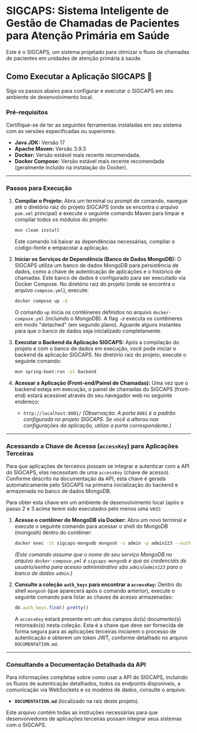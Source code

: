 # SIGCAPS: Sistema Inteligente de Gestão de Chamadas de Pacientes para Atenção Primária em Saúde

Este é o SIGCAPS, um sistema projetado para otimizar o fluxo de chamadas de pacientes em unidades de atenção primária à saúde.

## Como Executar a Aplicação SIGCAPS 🚀

Siga os passos abaixo para configurar e executar o SIGCAPS em seu ambiente de desenvolvimento local.

### Pré-requisitos

Certifique-se de ter as seguintes ferramentas instaladas em seu sistema com as versões especificadas ou superiores:

* **Java JDK:** Versão 17
* **Apache Maven:** Versão 3.9.3
* **Docker:** Versão estável mais recente recomendada.
* **Docker Compose:** Versão estável mais recente recomendada (geralmente incluído na instalação do Docker).

-----

### Passos para Execução

1.  **Compilar o Projeto:**
    Abra um terminal ou prompt de comando, navegue até o diretório raiz do projeto SIGCAPS (onde se encontra o arquivo `pom.xml` principal) e execute o seguinte comando Maven para limpar e compilar todos os módulos do projeto:

    ```bash
    mvn clean install
    ```

    Este comando irá baixar as dependências necessárias, compilar o código-fonte e empacotar a aplicação.

2.  **Iniciar os Serviços de Dependência (Banco de Dados MongoDB):**
    O SIGCAPS utiliza um banco de dados MongoDB para persistência de dados, como a chave de autenticação de aplicações e o histórico de chamadas. Este banco de dados é configurado para ser executado via Docker Compose.
    No diretório raiz do projeto (onde se encontra o arquivo `compose.yml`), execute:

    ```bash
    docker compose up -d
    ```

    O comando `up` inicia os contêineres definidos no arquivo `docker-compose.yml` (incluindo o MongoDB). A flag `-d` executa os contêineres em modo "detached" (em segundo plano). Aguarde alguns instantes para que o banco de dados seja inicializado completamente.

3.  **Executar o Backend da Aplicação SIGCAPS:**
    Após a compilação do projeto e com o banco de dados em execução, você pode iniciar o backend da aplicação SIGCAPS. No diretório raiz do projeto, execute o seguinte comando:

    ```bash
    mvn spring-boot:run -pl backend
    ```

4.  **Acessar a Aplicação (Front-end/Painel de Chamadas):**
    Uma vez que o backend esteja em execução, o painel de chamadas do SIGCAPS (front-end) estará acessível através do seu navegador web no seguinte endereço:

    * `http://localhost:8081/`
      *(Observação: A porta `8081` é a padrão configurada no projeto SIGCAPS. Se você a alterou nas configurações da aplicação, utilize a porta correspondente.)*

-----

### Acessando a Chave de Acesso (`accessKey`) para Aplicações Terceiras

Para que aplicações de terceiros possam se integrar e autenticar com a API do SIGCAPS, elas necessitam de uma `accessKey` (chave de acesso). Conforme descrito na documentação da API, esta chave é gerada automaticamente pelo SIGCAPS na primeira inicialização do backend e armazenada no banco de dados MongoDB.

Para obter esta chave em um ambiente de desenvolvimento local (após o passo 2 e 3 acima terem sido executados pelo menos uma vez):

1.  **Acesse o contêiner do MongoDB via Docker:**
    Abra um novo terminal e execute o seguinte comando para acessar o shell do MongoDB (mongosh) dentro do contêiner:

    ```bash
    docker exec -it sigcaps-mongodb mongosh -u admin -p admin123 --authenticationDatabase admin
    ```

    *(Este comando assume que o nome do seu serviço MongoDB no arquivo `docker-compose.yml` é `sigcaps-mongodb` e que as credenciais de usuário/senha para acesso administrativo são `admin`/`admin123` para o banco de dados `admin`.)*

2.  **Consulte a coleção `auth_keys` para encontrar a `accessKey`:**
    Dentro do shell `mongosh` (que aparecerá após o comando anterior), execute o seguinte comando para listar as chaves de acesso armazenadas:

    ```javascript
    db.auth_keys.find().pretty()
    ```

    A `accessKey` estará presente em um dos campos do(s) documento(s) retornado(s) nesta coleção. Esta é a chave que deve ser fornecida de forma segura para as aplicações terceiras iniciarem o processo de autenticação e obterem um token JWT, conforme detalhado no arquivo `DOCUMENTATION.md`.

-----

### Consultando a Documentação Detalhada da API

Para informações completas sobre como usar a API do SIGCAPS, incluindo os fluxos de autenticação detalhados, todos os endpoints disponíveis, a comunicação via WebSockets e os modelos de dados, consulte o arquivo:

* **`DOCUMENTATION.md`** (localizado na raiz deste projeto).

Este arquivo contém todas as instruções necessárias para que desenvolvedores de aplicações terceiras possam integrar seus sistemas com o SIGCAPS.

